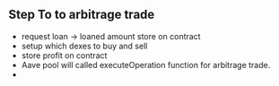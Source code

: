 ## Step To to arbitrage trade
  - request loan -> loaned amount store on contract
  - setup which dexes to buy and sell 
  - store profit on contract
  - Aave pool will called executeOperation function for arbitrage trade.
  - 